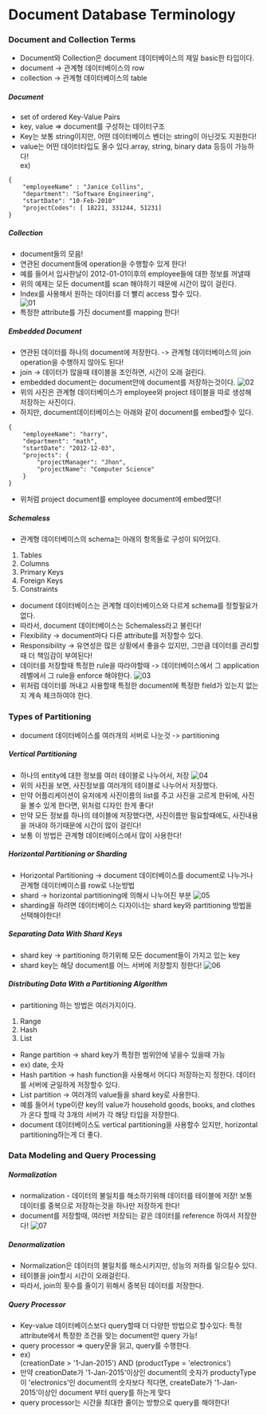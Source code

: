 # Document Database Terminology
  
### Document and Collection Terms
- Document와 Collection은 document 데이터베이스의 제일 basic한 타입이다.
- document -> 관계형 데이터베이스의 row
- collection -> 관계형 데이터베이스의 table
  
##### Document
- set of ordered Key-Value Pairs
- key, value => document를 구성하는 데이터구조
- Key는 보통 string이지만, 어떤 데이터베이스 벤더는 string이 아닌것도 지원한다!
- value는 어떤 데이터타입도 올수 있다.array, string, binary data 등등이 가능하다!   
ex)  
```
{
    "employeeName" : "Janice Collins",
    "department": "Software Engineering",
    "startDate": "10-Feb-2010"
    "projectCodes": [ 18221, 331244, 51231]
}
```  
  
##### Collection  
- document들의 모음!
- 연관된 document들에 operation을 수행할수 있게 한다!
- 예를 들어서 입사한날이 2012-01-01이후의 employee들에 대한 정보를 꺼낼때
- 위의 예제는 모든 document를 scan 해야하기 때문에 시간이 많이 걸린다.
- Index를 사용해서 원하는 데이터를 더 빨리 access 할수 있다.  
![01](https://github.com/harryjung0330/NoSql/blob/main/chapter7/사진/01.png)  
- 특정한 attribute를 가진 document를 mapping 한다!  
  
##### Embedded Document
- 연관된 데이터를 하나의 document에 저장한다. -> 관계형 데이터베이스의 join operation을 수행하지 않아도 된다!
- join -> 데이터가 많을때 테이블을 조인하면, 시간이 오래 걸린다.
- embedded document는 document안에 document를 저장하는것이다.
![02](https://github.com/harryjung0330/NoSql/blob/main/chapter7/사진/02.png)  
- 위의 사진은 관계형 데이터베이스가 employee와 project 테이블을 따로 생성해 저장하는 사진이다.
- 하지만, document데이터베이스는 아래와 같이 document를 embed할수 있다.
```commandline
{
    "employeeName": "harry",
    "department": "math",
    "startDate": "2012-12-03",
    "projects": {
        "projectManager": "Jhon",
        "projectName": "Computer Science"
    }
}
```  
- 위처럼 project document를 employee document에 embed했다!
  
##### Schemaless
- 관계형 데이터베이스의 schema는 아래의 항목들로 구성이 되어있다. 
1. Tables
2. Columns
3. Primary Keys
4. Foreign Keys
5. Constraints
- document 데이터베이스는 관계형 데이터베이스와 다르게 schema를 정할필요가 없다.
- 따라서, document 데이터베이스는 Schemaless라고 불린다!
- Flexibility -> document마다 다른 attribute를 저장할수 있다.
- Responsibility -> 유연성은 많은 상황에서 좋을수 있지만, 그만큼 데이터를 관리할때 더 책임감이 부여된다!
- 데이터를 저장할때 특정한 rule을 따라야할때 -> 데이터베이스에서 그 application 레벨에서 그 rule을 enforce 해야한다.
![03](https://github.com/harryjung0330/NoSql/blob/main/chapter7/사진/03.png)  
- 위처럼 데이터를 꺼내고 사용할때 특정한 document에 특정한 field가 있는지 없는지 계속 체크하여야 한다.
  
### Types of Partitioning
- document 데이터베이스를 여러개의 서버로 나눈것 -> partitioning
  
##### Vertical Partitioning
- 하나의 entity에 대한 정보를 여러 테이블로 나누어서, 저장 
![04](https://github.com/harryjung0330/NoSql/blob/main/chapter7/사진/04.png)  
- 위의 사진을 보면, 사진정보를 여러개의 테이블로 나누어서 저장했다.
- 만약 어플리케이션이 유저에게 사진이름의 list를 주고 사진을 고르게 한뒤에, 사진을 볼수 있게 한다면, 위처럼 디자인 한게 좋다!
- 만약 모든 정보를 하나의 테이블에 저장했다면, 사진이름만 필요할때에도, 사진내용을 꺼내야 하기때문에 시간이 많이 걸린다!
- 보통 이 방법은 관계형 데이터베이스에서 많이 사용한다!
  
##### Horizontal Partitioning or Sharding
- Horizontal Partitioning -> document 데이터베이스를 document로 나누거나 관계형 데이터베이스를 row로 나눈방법
- shard -> horizontal partitioning에 의해서 나누어진 부분
![05](https://github.com/harryjung0330/NoSql/blob/main/chapter7/사진/05.png)  
- sharding을 하려면 데이터베이스 디자이너는 shard key와 partitioning 방법을 선택해야한다!
  
##### Separating Data With Shard Keys
- shard key -> partitioning 하기위해 모든 document들이 가지고 있는 key
- shard key는 해당 document를 어느 서버에 저장할지 정한다!
![06](https://github.com/harryjung0330/NoSql/blob/main/chapter7/사진/06.png)  
   
##### Distributing Data With a Partitioning Algorithm
- partitioning 하는 방법은 여러가지이다.
1) Range
2) Hash
3) List
- Range partition -> shard key가 특정한 범위안에 넣을수 있을때 가능 
- ex) date, 숫자 
- Hash partition -> hash function을 사용해서 어디다 저장하는지 정한다. 데이터를 서버에 균일하게 저장할수 있다.
- List partition -> 여러개의 value들을 shard key로 사용한다. 
- 예를 들어서 type이란 key의 value가 household goods, books, and clothes가 온다 할때 각 3개의 서버가 각 해당 타입을 저장한다.
- document 데이터베이스도 vertical partitioning을 사용할수 있지만, horizontal partitioning하는게 더 좋다.
  
### Data Modeling and Query Processing
   
##### Normalization
- normalization - 데이터의 불일치를 해소하기위해 데이터를 테이블에 저장! 보통 데이터를 중복으로 저장하는것을 하나만 저장하게 한다!
- document를 저장할때, 여러번 저장되는 같은 데이터를 reference 하여서 저장한다!
![07](https://github.com/harryjung0330/NoSql/blob/main/chapter7/사진/07.png)  
  
##### Denormalization
- Normalization은 데이터의 불일치를 해소시키지만, 성능의 저하를 일으킬수 있다.
- 테이블을 join할시 시간이 오래걸린다.
- 따라서, join의 횟수를 줄이기 위해서 중복된 데이터를 저장한다.
  
##### Query Processor
- Key-value 데이터베이스보다 query할때 더 다양한 방법으로 할수있다: 특정 attribute에서 특정한 조건을 맞는 document만 query 가능!
- query processor => query문을 읽고, query를 수행한다.
- ex)  
(creationDate > '1-Jan-2015') AND (productType = 'electronics')  
- 만약 creationDate가 '1-Jan-2015'이상인 document의 숫자가 productyType이 'electronics'인 document의 숫자보다 적다면, createDate가 '1-Jan-2015'이상인 document 부터 query를 하는게 맞다
- query processor는 시간을 최대한 줄이는 방향으로 query를 해야한다!
